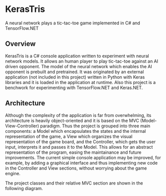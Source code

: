 # KerasTris
A neural network plays a tic-tac-toe game implemented in C# and TensorFlow.NET

## Overview
KerasTris is a C# console application written to experiment with neural network models. It allows an human player to play tic-tac-toe against an AI driven opponent. The model of the neural network which enables the AI opponent is prebuilt and pretrained. It was originated by an external application (not included in this project) written in Python with Keras libraries and it is loaded in the application at runtime. Also this project is a benchwork for experimenting with TensorFlow.NET and Keras.NET.

## Architecture
Although the complexity of the application is far from overwhelming, its architecture is heavily object-oriented and it is based on the MVC (Model-View-Controller) paradigm. Thus the project is grouped into three main components: a Model which encapsulates the states and the internal representation of the game, a View which organizes the visual representation of the game board, and the Controller, which gets the user input, interprets it and passes it to the Model. This allows for an abstract representation of the program, easing the maintainance and future improvements. The current simple console application may be improved, for example, by adding a graphical interface and thus implementing new code in the Controller and View sections, without worrying about the game engine.

The project classes and their relative MVC section are shown in the following diagram.




